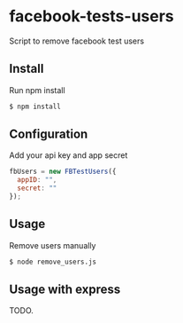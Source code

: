# facebook-tests-users
Script to remove facebook test users

## Install

Run npm install 
```sh
$ npm install
```

## Configuration

Add your api key and app secret
```javascript
fbUsers = new FBTestUsers({
  appID: "",
  secret: ""
});
```

## Usage
Remove users manually
```sh
$ node remove_users.js
```

## Usage with express
TODO.
